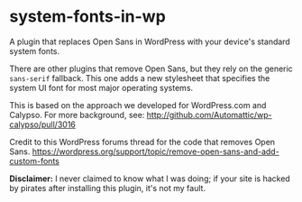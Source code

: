 # system-fonts-in-wp

A plugin that replaces Open Sans in WordPress with your device's standard system fonts.

There are other plugins that remove Open Sans, but they rely on the generic `sans-serif` fallback. This one adds a new stylesheet that specifies the system UI font for most major operating systems.

This is based on the approach we developed for WordPress.com and Calypso. For more background, see: http://github.com/Automattic/wp-calypso/pull/3016

Credit to this WordPress forums thread for the code that removes Open Sans. https://wordpress.org/support/topic/remove-open-sans-and-add-custom-fonts

**Disclaimer:** I never claimed to know what I was doing; if your site is hacked by pirates after installing this plugin, it's not my fault.
